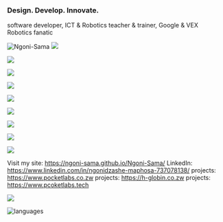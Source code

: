 ### Design. Develop. Innovate.
software developer, ICT & Robotics teacher & trainer, Google & VEX Robotics fanatic

<p align="left"> 
  <img src="https://komarev.com/ghpvc/?username=xdvrx1&label=PROFILE+VIEWS" alt="Ngoni-Sama" /> <a href="https://Ngoni-Sama.github.io/"><img src="https://hits.seeyoufarm.com/api/count/incr/badge.svg?url=https%3A%2F%2FNgoni-Sama.github.io&count_bg=%2379C83D&title_bg=%23555555&icon=&icon_color=%23E7E7E7&title=HOME+PAGE+VIEWS&edge_flat=false"/></a>
</p>

<p align="left">	  
 <a href="https://xdvrx1.github.io/learn-to-code/"><img src="https://hits.seeyoufarm.com/api/count/incr/badge.svg?url=https%3A%2F%2Fgithub.com%2Fxdvrx1%2Flearn-to-code&count_bg=%2379C83D&title_bg=%23555555&icon=&icon_color=%23E7E7E7&title=LEARN+TO+CODE+PAGE+VIEWS&edge_flat=false"/></a>
</p>	
<p align="left">
 <a href="https://Ngoni-Sama.github.io/my-tutorials/"><img src="https://hits.seeyoufarm.com/api/count/incr/badge.svg?url=https%3A%2F%2Fgithub.com%2Fxdvrx1%2Fmy-tutorials&count_bg=%2379C83D&title_bg=%23555555&icon=&icon_color=%23E7E7E7&title=MY+TUTORIALS+PAGE+VIEWS&edge_flat=false"/></a>
</p>
<p align="left">        
 <a href="https://Ngoni-Sama.github.io/C-Language-Tutorial/"><img src=https://hits.seeyoufarm.com/api/count/incr/badge.svg?url=https%3A%2F%2Fgithub.com%2Fxdvrx1%2FC-Language-Tutorial&count_bg=%2379C83D&title_bg=%23555555&icon=&icon_color=%23E7E7E7&title=C+TUTORIAL+PAGE+VIEWS&edge_flat=false"/></a>  
</p>
<p align="left">	
 <a href="https://Ngoni-Sama.github.io/PureBasic/"><img src="https://hits.seeyoufarm.com/api/count/incr/badge.svg?url=https%3A%2F%2Fgithub.com%2Fxdvrx1%2FPureBasic&count_bg=%2379C83D&title_bg=%23555555&icon=&icon_color=%23E7E7E7&title=PUREBASIC+PAGE+VIEWS&edge_flat=false"/></a>
</p>
<p align="left">  
 <a href="https://Ngoni-Sama.github.io/PureBasic/"><img src=https://hits.seeyoufarm.com/api/count/incr/badge.svg?url=https%3A%2F%2Fgithub.com%2Fxdvrx1%2FROBOTC&count_bg=%2379C83D&title_bg=%23555555&icon=&icon_color=%23E7E7E7&title=ROBOTC+PAGE+VIEWS&edge_flat=false"/></a>        
</p>		
<p align="left">  
 <a href="https://Ngoni-Sama.github.io/java/"><img src="https://hits.seeyoufarm.com/api/count/incr/badge.svg?url=https%3A%2F%2Fgithub.com%2Fxdvrx1%2Fjava&count_bg=%2379C83D&title_bg=%23555555&icon=&icon_color=%23E7E7E7&title=JAVA+PAGE+VIEWS&edge_flat=false"/></a> 
</p>
<p align="left">  
 <a href="https://Ngoni-Sama.github.io/hangman-game/"><img src="https://hits.seeyoufarm.com/api/count/incr/badge.svg?url=https%3A%2F%2Fgithub.com%2Fxdvrx1%2Fhangman-game&count_bg=%2379C83D&title_bg=%23555555&icon=&icon_color=%23E7E7E7&title=HANGMAN+GAME+HITS&edge_flat=false"/></a>
</p>
<p align="left">  
 <a href="https://Ngoni-Sama.github.io/breakout-game/"><img src="https://hits.seeyoufarm.com/api/count/incr/badge.svg?url=https%3A%2F%2Fgithub.com%2Fxdvrx1%2Fbreakout-game&count_bg=%2379C83D&title_bg=%23555555&icon=&icon_color=%23E7E7E7&title=BREAKOUT+GAME+HITS&edge_flat=false"/></a>
</p>	

Visit my site: <https://ngoni-sama.github.io/Ngoni-Sama/>
LinkedIn: <https://www.linkedin.com/in/ngonidzashe-maphosa-737078138/>
 projects:      <https://www.pocketlabs.co.zw> 
projects:      <https://h-globin.co.zw>
projects:      <https://www.pcoketlabs.tech>
              
<p align="left"> <img src="https://github-readme-stats.vercel.app/api?username=Ngoni-Sama&theme=tokyonight&show_icons=true&hide_border=true&count_private=true&include_all_commits=true" /> </p>

![languages](https://github-readme-stats.vercel.app/api/top-langs/?username=Ngoni-Sama&hide=scss&layout=compact&theme=tokyonight)

<!--
**Ngoni-Sama/Ngoni-Sama** is a ✨ _special_ ✨ repository because its `README.md` (this file) appears on your GitHub profile.

Here are some ideas to get you started:

- 🔭 I’m currently working on ...
- 🌱 I’m currently learning ...
- 👯 I’m looking to collaborate on ...
- 🤔 I’m looking for help with ...
- 💬 Ask me about ...
- 📫 How to reach me: ...
- 😄 Pronouns: ...
- ⚡ Fun fact: ...
-
-->
